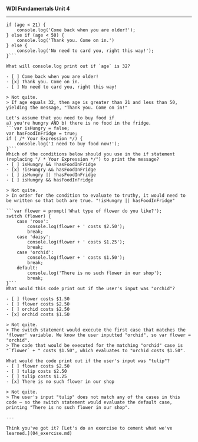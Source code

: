 **WDI Fundamentals Unit 4**

---
```var age = 32;
if (age < 21) {
    console.log('Come back when you are older!');
} else if (age < 50) {
    console.log('Thank you. Come on in.')
} else {
    console.log('No need to card you, right this way!');
}```

What will console.log print out if `age` is 32?

- [ ] Come back when you are older!
- [x] Thank you. Come on in.
- [ ] No need to card you, right this way!

> Not quite.
> If age equals 32, then age is greater than 21 and less than 50, yielding the message, "Thank you. Come on in!"

Let's assume that you need to buy food if
a) you're hungry AND b) there is no food in the fridge.
```var isHungry = false;
var hasFoodInFridge = true;
if ( /* Your Expression */) {
    console.log('I need to buy food now!');
}```
Which of the conditions below should you use in the if statement
(replacing "/ * Your Expression */") to print the message?
- [ ] isHungry && !hasFoodInFridge
- [x] !isHungry && hasFoodInFridge
- [ ] isHungry || !hasFoodInFridge
- [ ] isHungry && hasFoodInFridge

> Not quite.
> In order for the condition to evaluate to truthy, it would need to be written so that both are true. "!isHungry || hasFoodInFridge"

```var flower = prompt('What type of flower do you like?');
switch (flower) {
    case 'rose':
        console.log(flower + ' costs $2.50');
        break;
    case 'daisy':
        console.log(flower + ' costs $1.25');
        break;
    case 'orchid':
        console.log(flower + ' costs $1.50');
        break;
    default:
        console.log('There is no such flower in our shop');
        break;
}```
What would this code print out if the user's input was "orchid"?

- [ ] flower costs $1.50
- [ ] flower costs $2.50
- [ ] orchid costs $2.50
- [x] orchid costs $1.50

> Not quite.
> The switch statement would execute the first case that matches the 'flower' variable. We know the user inputted "orchid", so var flower = "orchid".
> The code that would be executed for the matching "orchid" case is "`flower` + " costs $1.50", which evaluates to "orchid costs $1.50".

What would the code print out if the user's input was "tulip"?
- [ ] flower costs $2.50
- [ ] tulip costs $2.50
- [ ] tulip costs $1.25
- [x] There is no such flower in our shop

> Not quite.
> The user's input "tulip" does not match any of the cases in this code – so the switch statement would evaluate the default case, printing "There is no such flower in our shop".

---

Think you've got it? [Let's do an exercise to cement what we've learned.](04_exercise.md)
